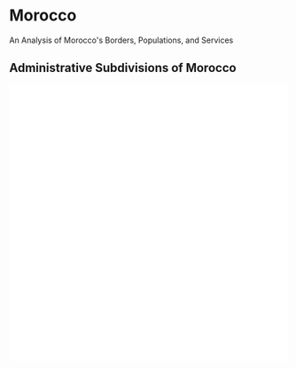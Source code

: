 # Morocco
An Analysis of Morocco's Borders, Populations, and Services

## Administrative Subdivisions of Morocco
 ![](mar_pop19.png)
